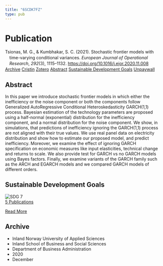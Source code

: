 ```yaml
---
title: "6SCDK7FZ"
type: pub
---
```

<h1>Publication</h1>
<article id="csl-bib-container-6SCDK7FZ" class="csl-bib-container">
  <div class="csl-bib-body" style="line-height: 1.35; padding-left: 1em; text-indent:-1em;">
  <div class="csl-entry">Tsionas, M. G., &amp; Kumbhakar, S. C. (2021). Stochastic frontier models with time-varying conditional variances. <i>European Journal of Operational Research</i>, <i>292</i>(3), 1115&#x2013;1132. <a href="https://doi.org/10.1016/j.ejor.2020.11.008">https://doi.org/10.1016/j.ejor.2020.11.008</a></div>
</div>
  <div class="csl-bib-buttons">
    <a href="#taxonomy-article-6SCDK7FZ" class="csl-bib-button">Archive</a>
    <a href="https://app.cristin.no/results/show.jsf?id=1859259" alt="Cristin URL" class="csl-bib-button">Cristin</a>
    <a href="http://zotero.org/groups/5402882/items/6SCDK7FZ" alt="Zotero URL" class="csl-bib-button">Zotero</a>
    <a href="#abstract-article-6SCDK7FZ" class="csl-bib-button">Abstract</a>
    <a href="#sdg-article-6SCDK7FZ" class="csl-bib-button">Sustainable Development Goals</a>
    <a href="https://doi.org/10.1016/j.ejor.2020.11.008" class="csl-bib-button">Unpaywall</a>
  </div>
  <div id="csl-bib-meta-container-6SCDK7FZ"></div>
</article>
<div id="csl-bib-meta-6SCDK7FZ" class="csl-bib-meta">
  <article id="abstract-article-6SCDK7FZ" class="abstract-article">
    <h1>Abstract</h1>
    In this paper we introduce stochastic frontier models in which either the inefficiency or the noise component or both the components follow Generalized AutoRegressive Conditional Heteroskedasticity GARCH(1,1) process. Bayesian estimation of the technology parameters are proposed using a half-normal (exponential) distribution for the inefficiency component, and a normal distribution for the noise component. We show, in simulations, that predictions of inefficiency ignoring the GARCH(1,1) process are not aligned with their true values. We use real panel data on electricity distribution and show how to estimate our proposed model, and predict inefficiency. Moreover, we examine the effect of ignoring GARCH specification on economic measures like input elasticities, technical change and returns to scale. We also provide test for GARCH vs no GARCH models using Bayes factors. Finally, we examine variants of the GARCH family such as the ARCH and EGARCH models and we compared GARCH models of different orders.
  </article>
  <article id="sdg-article-6SCDK7FZ" class="sdg-article">
    <h1>Sustainable Development Goals</h1>
    <div class="sdg-container"><div id="sdg7" class="sdg"> <img src="{{< params subfolder >}}images/sdg/sdg07_en.png" class="image" alt="SDG 7"> <div class="sdg-overlay"> <a href="{{< params subfolder >}}en/archive/?sdg=7#archive" class="sdg-publication-count"><span>5</span> Publications</a> <p><a href="https://sdgs.un.org/goals/goal7" class="sdg-read-more">Read More</a></p> </div> </div></div>
  </article>
  <article id="taxonomy-article-6SCDK7FZ" class="taxonomy-article">
    <h1>Archive</h1>
    <ul>
      <li>Inland Norway University of Applied Sciences</li>
      <li>Inland School of Business and Social Sciences</li>
      <li>Department of Business Administration</li>
      <li>2020</li>
      <li>December</li>
    </ul>
  </article>
</div>
